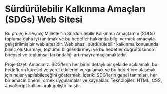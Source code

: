 # Sürdürülebilir Kalkınma Amaçları (SDGs) Web Sitesi
Bu proje, Birleşmiş Milletler'in Sürdürülebilir Kalkınma Amaçları'nı (SDGs) topluma daha iyi tanıtmak ve bu hedefler hakkında bilgi vermek amacıyla geliştirilmiş bir web sitesidir. Web sitesi, sürdürülebilir kalkınma konusunda bilinç oluşturmayı, toplumu bilgilendirmeyi ve bu hedefler doğrultusunda bireysel ve toplumsal farkındalığı artırmayı amaçlamaktadır.

Proje Özeti
Amacımız: SDG'lerin her birini detaylı bir şekilde açıklamak, bu hedeflerin küresel ve yerel etkilerini vurgulamak ve bu hedeflere ulaşmak için neler yapılabileceğini göstermek.
İçerik: SDG'lerin genel tanımları, her bir amacın önemi, örnek uygulamalar ve kaynaklar.
Teknolojiler: HTML, CSS, JavaScript kullanılarak geliştirilmiştir.
